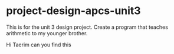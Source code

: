 # project-design-apcs-unit3

This is for the unit 3 design project. Create a program that teaches arithmetic to my younger brother. 

Hi Taerim can you find this 
